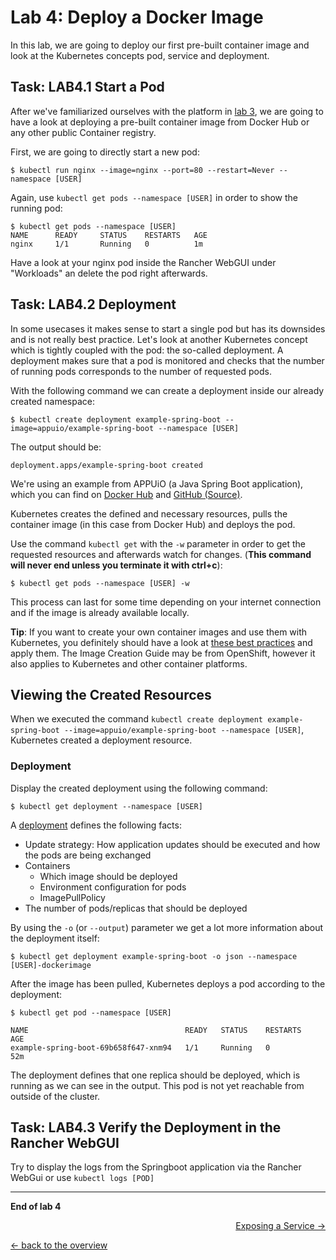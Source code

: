 # Lab 4: Deploy a Docker Image

In this lab, we are going to deploy our first pre-built container image and look at the Kubernetes concepts pod, service and deployment.


## Task: LAB4.1 Start a Pod

After we've familiarized ourselves with the platform in [lab 3](03_first_steps.md), we are going to have a look at deploying a pre-built container image from Docker Hub or any other public Container registry.


First, we are going to directly start a new pod:

```
$ kubectl run nginx --image=nginx --port=80 --restart=Never --namespace [USER]
```

Again, use `kubectl get pods --namespace [USER]` in order to show the running pod:
```
$ kubectl get pods --namespace [USER]
NAME      READY     STATUS    RESTARTS   AGE
nginx     1/1       Running   0          1m
```

Have a look at your nginx pod inside the Rancher WebGUI under "Workloads" an delete the pod right afterwards.

## Task: LAB4.2 Deployment

In some usecases it makes sense to start a single pod but has its downsides and is not really best practice. Let's look at another Kubernetes concept which is tightly coupled with the pod: the so-called deployment. A deployment makes sure that a pod is monitored and checks that the number of running pods corresponds to the number of requested pods.

With the following command we can create a deployment inside our already created namespace:


```
$ kubectl create deployment example-spring-boot --image=appuio/example-spring-boot --namespace [USER]
```

The output should be:
```
deployment.apps/example-spring-boot created
```

We're using an example from APPUiO (a Java Spring Boot application), which you can find on [Docker Hub](https://hub.docker.com/r/appuio/example-spring-boot/) and [GitHub (Source)](https://github.com/appuio/example-spring-boot-helloworld).

Kubernetes creates the defined and necessary resources, pulls the container image (in this case from Docker Hub) and deploys the pod.

Use the command `kubectl get` with the `-w` parameter in order to get the requested resources and afterwards watch for changes. (**This command will never end unless you terminate it with ctrl+c**):


```
$ kubectl get pods --namespace [USER] -w
```

This process can last for some time depending on your internet connection and if the image is already available locally.

**Tip**: If you want to create your own container images and use them with Kubernetes, you definitely should have a look at [these best practices](https://docs.openshift.com/container-platform/latest/creating_images/guidelines.html) and apply them. The Image Creation Guide may be from OpenShift, however it also applies to Kubernetes and other container platforms.


## Viewing the Created Resources

When we executed the command `kubectl create deployment example-spring-boot --image=appuio/example-spring-boot --namespace [USER]`, Kubernetes created a deployment resource.


### Deployment

Display the created deployment using the following command:

```
$ kubectl get deployment --namespace [USER]
```
A [deployment](https://kubernetes.io/docs/concepts/workloads/controllers/deployment/) defines the following facts:

- Update strategy: How application updates should be executed and how the pods are being exchanged
- Containers
  - Which image should be deployed
  - Environment configuration for pods
  - ImagePullPolicy
- The number of pods/replicas that should be deployed

By using the `-o` (or `--output`) parameter we get a lot more information about the deployment itself:
```
$ kubectl get deployment example-spring-boot -o json --namespace [USER]-dockerimage
```

After the image has been pulled, Kubernetes deploys a pod according to the deployment:

```
$ kubectl get pod --namespace [USER]
```

```
NAME                                   READY   STATUS    RESTARTS   AGE
example-spring-boot-69b658f647-xnm94   1/1     Running   0          52m
```

The deployment defines that one replica should be deployed, which is running as we can see in the output. This pod is not yet reachable from outside of the cluster.

## Task: LAB4.3 Verify the Deployment in the Rancher WebGUI

Try to display the logs from the Springboot application via the Rancher WebGui or use `kubectl logs [POD]`


---

**End of lab 4**

<p width="100px" align="right"><a href="05_expose_service.md">Exposing a Service →</a></p>

[← back to the overview](../README.md)


